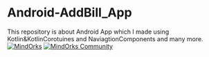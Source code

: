 # Android-AddBill_App
This repository is about Android App which I made using Kotlin&amp;KotlinCorotuines and NaviagtionComponents and many more.
[![MindOrks](https://img.shields.io/badge/mindorks-opensource-blue.svg)](https://mindorks.com/open-source-projects)
[![MindOrks Community](https://img.shields.io/badge/join-community-blue.svg)](https://mindorks.com/join-community)
